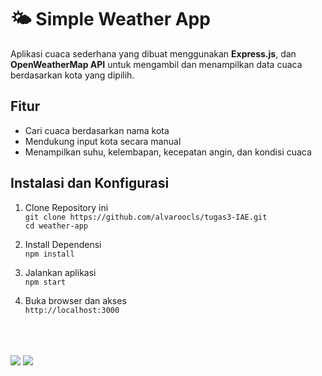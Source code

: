 # 🌤️ Simple Weather App  

Aplikasi cuaca sederhana yang dibuat menggunakan **Express.js**, dan **OpenWeatherMap API** untuk mengambil dan menampilkan data cuaca berdasarkan kota yang dipilih.  

## Fitur  
* Cari cuaca berdasarkan nama kota  
* Mendukung input kota secara manual  
* Menampilkan suhu, kelembapan, kecepatan angin, dan kondisi cuaca  

## Instalasi dan Konfigurasi
1. Clone Repository ini<br>
`git clone https://github.com/alvaroocls/tugas3-IAE.git`<br>
``cd weather-app``

3. Install Dependensi <br>
```npm install```

4. Jalankan aplikasi <br>
```npm start```

5. Buka browser dan akses <br>
`http://localhost:3000`


<br>
<br>
<br>

<img src='public/images/app.png'>
<img src='public/images/app2.png'>



